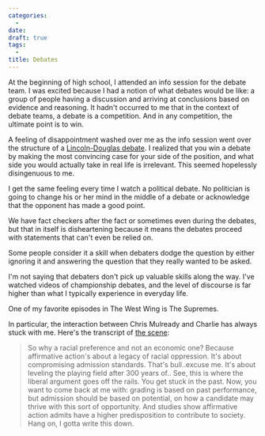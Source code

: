 ```yaml
---
categories:
  -
date:
draft: true
tags:
  -
title: Debates
---
```


At the beginning of high school, I attended an info session for the debate team.
I was excited because I had a notion of what debates would be like: a group of
people having a discussion and arriving at conclusions based on evidence and
reasoning. It hadn't occurred to me that in the context of debate teams, a
debate is a competition. And in any competition, the ultimate point is to win.

A feeling of disappointment washed over me as the info session went over the
structure of a [Lincoln-Douglas
debate](https://en.wikipedia.org/wiki/Lincoln%E2%80%93Douglas_debates). I
realized that you win a debate by making the most convincing case for your side
of the position, and what side you would actually take in real life is
irrelevant. This seemed hopelessly disingenuous to me.

I get the same feeling every time I watch a political debate. No politician is
going to change his or her mind in the middle of a debate or acknowledge that
the opponent has made a good point.

We have fact checkers after the fact or sometimes even during the debates, but
that in itself is disheartening because it means the debates proceed with
statements that can't even be relied on.

Some people consider it a skill when debaters dodge the question by either
ignoring it and answering the question that they really wanted to be asked.

I'm not saying that debaters don't pick up valuable skills along the way. I've
watched videos of championship debates, and the level of discourse is far
higher than what I typically experience in everyday life.

One of my favorite episodes in The West Wing is The Supremes.

In particular, the interaction between Chris Mulready and Charlie has always
stuck with me. Here's the transcript of [the
scene](https://youtu.be/q4m-3Eo3suE?t=40):

> So why a racial preference and not an economic one?
> Because affirmative action's about a legacy of racial oppression.
> It's about compromising admission standards.
> That's bull..excuse me. It's about leveling the playing field after 300 years
> of..
> See, this is where the liberal argument goes off the rails. You get stuck in
> the past. Now, you want to come back at me with: grading is based on past
> performance, but admission should be based on potential, on how a candidate
> may thrive with this sort of opportunity. And studies show affirmative action
> admits have a higher predisposition to contribute to society.
> Hang on, I gotta write this down.
